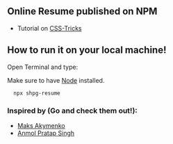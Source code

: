 ## Online Resume published on NPM

- Tutorial on [CSS-Tricks](https://css-tricks.com/how-to-build-your-resume-on-npm/)

## How to run it on your local machine!

Open Terminal and type:

Make sure to have [Node](https://www.npmjs.com/get-npm) installed.

```
  npx shpg-resume
```

### Inspired by (Go and check them out!):
- [Maks Akymenko](https://github.com/maximakymenko/maks-npm-resume)
- [Anmol Pratap Singh](https://github.com/anmol098/npx_card)
